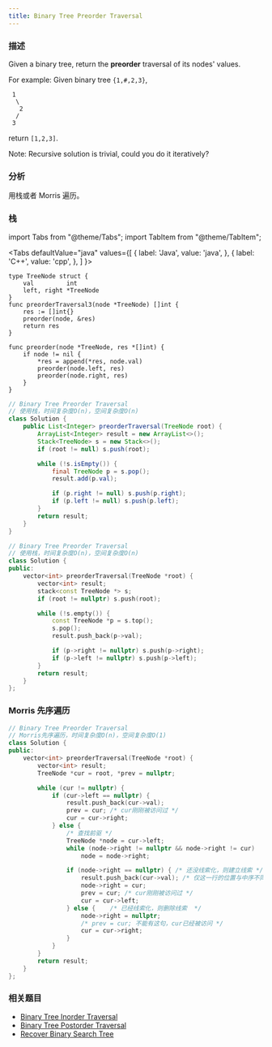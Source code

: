 ```yaml
---
title: Binary Tree Preorder Traversal
---
```


### 描述

Given a binary tree, return the **preorder** traversal of its nodes' values.

For example:
Given binary tree `{1,#,2,3}`,

```
 1
  \
   2
  /
 3
```

return `[1,2,3]`.

Note: Recursive solution is trivial, could you do it iteratively?

### 分析

用栈或者 Morris 遍历。

### 栈

import Tabs from "@theme/Tabs";
import TabItem from "@theme/TabItem";

<Tabs
defaultValue="java"
values={[
{ label: 'Java', value: 'java', },
{ label: 'C++', value: 'cpp', },
]
}>

<TabItem value="go">

```golang
type TreeNode struct {
	val         int
	left, right *TreeNode
}
func preorderTraversal3(node *TreeNode) []int {
	res := []int{}
	preorder(node, &res)
	return res
}

func preorder(node *TreeNode, res *[]int) {
	if node != nil {
		*res = append(*res, node.val)
		preorder(node.left, res)
		preorder(node.right, res)
	}
}
```

</TabItem>

<TabItem value="java">

```java
// Binary Tree Preorder Traversal
// 使用栈，时间复杂度O(n)，空间复杂度O(n)
class Solution {
    public List<Integer> preorderTraversal(TreeNode root) {
        ArrayList<Integer> result = new ArrayList<>();
        Stack<TreeNode> s = new Stack<>();
        if (root != null) s.push(root);

        while (!s.isEmpty()) {
            final TreeNode p = s.pop();
            result.add(p.val);

            if (p.right != null) s.push(p.right);
            if (p.left != null) s.push(p.left);
        }
        return result;
    }
}
```

</TabItem>
<TabItem value="cpp">

```cpp
// Binary Tree Preorder Traversal
// 使用栈，时间复杂度O(n)，空间复杂度O(n)
class Solution {
public:
    vector<int> preorderTraversal(TreeNode *root) {
        vector<int> result;
        stack<const TreeNode *> s;
        if (root != nullptr) s.push(root);

        while (!s.empty()) {
            const TreeNode *p = s.top();
            s.pop();
            result.push_back(p->val);

            if (p->right != nullptr) s.push(p->right);
            if (p->left != nullptr) s.push(p->left);
        }
        return result;
    }
};
```

</TabItem>
</Tabs>

### Morris 先序遍历

```cpp
// Binary Tree Preorder Traversal
// Morris先序遍历，时间复杂度O(n)，空间复杂度O(1)
class Solution {
public:
    vector<int> preorderTraversal(TreeNode *root) {
        vector<int> result;
        TreeNode *cur = root, *prev = nullptr;

        while (cur != nullptr) {
            if (cur->left == nullptr) {
                result.push_back(cur->val);
                prev = cur; /* cur刚刚被访问过 */
                cur = cur->right;
            } else {
                /* 查找前驱 */
                TreeNode *node = cur->left;
                while (node->right != nullptr && node->right != cur)
                    node = node->right;

                if (node->right == nullptr) { /* 还没线索化，则建立线索 */
                    result.push_back(cur->val); /* 仅这一行的位置与中序不同 */
                    node->right = cur;
                    prev = cur; /* cur刚刚被访问过 */
                    cur = cur->left;
                } else {    /* 已经线索化，则删除线索  */
                    node->right = nullptr;
                    /* prev = cur; 不能有这句，cur已经被访问 */
                    cur = cur->right;
                }
            }
        }
        return result;
    }
};
```

### 相关题目

- [Binary Tree Inorder Traversal](binary-tree-inorder-traversal.md)
- [Binary Tree Postorder Traversal](binary-tree-postorder-traversal.md)
- [Recover Binary Search Tree](recover-binary-search-tree.md)
